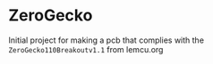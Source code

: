 ZeroGecko
==========

Initial project for making a pcb that complies with the `ZeroGecko110Breakoutv1.1` from lemcu.org
